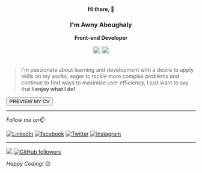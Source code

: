 #### <div align="center">Hi there, 👋</div>

### <div align="center">I'm Awny Aboughaly</div>

<p align="center"><strong>Front-end Developer</strong></p>
<div align="center"><img src="https://img.shields.io/badge/Vue-282C34?logo=vue.js&logoColor=61DAFB" alt="Vue logo" title="Vue" height="20" /> <img src="https://img.shields.io/badge/React-282C34?logo=react&logoColor=61DAFB" alt="React logo" title="React" height="20" /></div>
<br/>

> I'm passionate about learning and development with a desire to apply skills on my works, eager to tackle more complex problems and continue to find ways to maximize user efficiency, I just want to say that <strong>I enjoy what I do!</strong>

<a href='https://drive.google.com/file/d/1DZ2GOTe-OYmZbY1Sv0pQ1EQl3qfmnxRO/view' target="_blank"><button>PREVIEW MY CV</button></a>

---

<i>Follow me on</i>📫<br>

<a href="https://www.linkedin.com/in/awnyaboughaly" target="_blank"><img src="https://img.shields.io/badge/LinkedIn-%230077B5.svg?&style=flat-square&logo=linkedin&logoColor=white" alt="LinkedIn"></a>
<a href="https://www.facebook.com/AWNYABOUGHALY" target="_blank"><img src="https://img.shields.io/badge/facebook-%232E87FB.svg?&style=flat-square&logo=facebook&logoColor=white" alt=facebook /></a>
<a href="https://twitter.com/AWNYABOUGHALY" target="_blank"><img src="https://img.shields.io/badge/Twitter-%231DA1F2.svg?&style=flat-square&logo=twitter&logoColor=white" alt="Twitter"></a>
<a href="https://www.instagram.com/awnyaboughaly" target="_blank"><img src="https://img.shields.io/badge/Instagram-%23E4405F.svg?&style=flat-square&logo=instagram&logoColor=white" alt="Instagram"></a>

---

![](https://komarev.com/ghpvc/?username=AWNY-ABOUGHALY) [![GitHub followers](https://img.shields.io/github/followers/AWNY-ABOUGHALY.svg?style=social&label=Follow&maxAge=2592000)](https://github.com/AWNY-ABOUGHALY?tab=followers)

<i align="center">Happy Coding!</i> 😊
